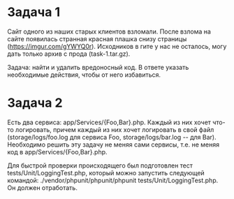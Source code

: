 # Задача 1

Сайт одного из наших старых клиентов взломали. После взлома на 
сайте появилась странная красная плашка снизу страницы (https://imgur.com/gYWYQ0r).
Исходников в гите у нас не осталось, могу дать только архив с прода (task-1.tar.gz).

Задача: найти и удалить вредоносный код. В ответе указать необходимые действия, чтобы от него избавиться.

# Задача 2

Есть два сервиса: app/Services/{Foo,Bar}.php. Каждый из них хочет что-то логировать, причем каждый из них хочет
логировать в свой файл (storage/logs/foo.log для сервиса Foo, storage/logs/bar.log -- для Bar). Необходимо решить эту
задачу не меняя сами сервисы, т.е. не меняя код в app/Services/{Foo,Bar}.php.

Для быстрой проверки происходящего был подготовлен тест tests/Unit/LoggingTest.php, который можно запустить
следующей командой: ./vendor/phpunit/phpunit/phpunit tests/Unit/LoggingTest.php.
Он должен отработать.
